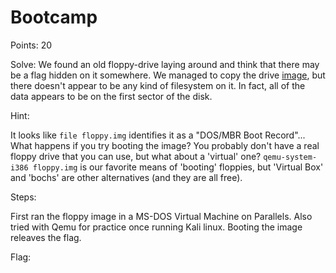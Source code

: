 # Bootcamp
Points: 20

Solve:
We found an old floppy-drive laying around and think that there may be a flag hidden on it somewhere. We managed to copy the drive [image](https://challenge.acictf.com/static/b4f3bf1877a48f13a5da5fadd3df60a9/files.tar.gz), but there doesn't appear to be any kind of filesystem on it. In fact, all of the data appears to be on the first sector of the disk.

Hint:

It looks like `file floppy.img` identifies it as a "DOS/MBR Boot Record"...
What happens if you try booting the image?
You probably don't have a real floppy drive that you can use, but what about a 'virtual' one?
`qemu-system-i386 floppy.img` is our favorite means of 'booting' floppies, but 'Virtual Box' and 'bochs' are other alternatives (and they are all free).


Steps:

First ran the floppy image in a MS-DOS Virtual Machine on Parallels. Also tried with Qemu for practice once running Kali linux.
Booting the image releaves the flag.

Flag: <!-- ACI{BoOt_MaGiC}  -->
